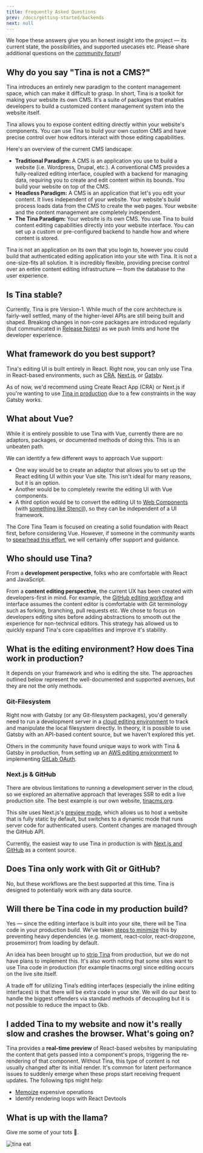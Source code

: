 ```yaml
---
title: Frequently Asked Questions
prev: /docs/getting-started/backends
next: null
---
```


We hope these answers give you an honest insight into the project — its current state, the possibilities, and supported usecases etc. Please share additional questions on the [community forum](https://community.tinacms.org/)!

## Why do you say "Tina is not a CMS?"

Tina introduces an entirely new paradigm to the content management space, which can make it difficult to grasp. In short, Tina is a toolkit for making your website its own CMS. It's a suite of packages that enables developers to build a customized content management system into the website itself.

Tina allows you to expose content editing directly within your website's components. You can use Tina to build your own custom CMS and have precise control over how editors interact with those editing capabilities.

Here's an overview of the current CMS landscape:

- **Traditional Paradigm:** A CMS is an application you use to build a website (i.e. Wordpress, Drupal, etc.). A conventional CMS provides a fully-realized editing interface, coupled with a backend for managing data, requiring you to create and edit content within its bounds. You build your website on top of the CMS.
- **Headless Paradigm:** A CMS is an application that let's you edit your content. It lives independent of your website. Your website's build process loads data from the CMS to create the web pages. Your website and the content management are completely independent.
- **The Tina Paradigm:** Your website is its own CMS. You use Tina to build content editing capabilities directly into your website interface. You can set up a custom or pre-configured backend to handle how and where content is stored.

Tina is not an application on its own that you login to, however you could build that authenticated editing application into your site with Tina. It is not a one-size-fits all solution. It is incredibly flexible, providing precise control over an entire content editing infrastructure — from the database to the user experience.

## Is Tina stable?

Currently, Tina is pre Version-1. While much of the core architecture is fairly-well settled, many of the higher-level APIs are still being built and shaped. Breaking changes in non-core packages are introduced regularly (but communicated in [Release Notes](/docs/releases)) as we push limits and hone the developer experience.

## What framework do you best support?

Tina's editing UI is built entirely in React. Right now, you can only use Tina in React-based environments, such as [CRA](https://reactjs.org/docs/create-a-new-react-app.html), [Next.js](https://nextjs.org/), or [Gatsby](https://www.gatsbyjs.com/).

As of now, we'd recommend using Create React App (CRA) or Next.js if you're wanting to use [Tina in production](/docs/getting-started/faq#what-is-the-editing-environment-how-does-tina-work-in-production) due to a few constraints in the way Gatsby works.

## What about Vue?

While it is entirely possible to use Tina with Vue, currently there are no adaptors, packages, or documented methods of doing this. This is an unbeaten path.

We can identify a few different ways to approach Vue support:

- One way would be to create an adaptor that allows you to set up the React editing UI within your Vue site. This isn't ideal for many reasons, but it is an option.
- Another would be to completely rewrite the editing UI with Vue components.
- A third option would be to convert the editing UI to [Web Components](https://developer.mozilla.org/en-US/docs/Web/Web_Components) (with [something like Stencil](https://github.com/tinacms/tinacms/pull/601)), so they can be independent of a UI framework.

The Core Tina Team is focused on creating a solid foundation with React first, before considering Vue. However, if someone in the community wants to [spearhead this effort](https://github.com/tinacms/tinacms/issues/1258), we will certainly offer support and guidance.

## Who should use Tina?

From a **development perspective**, folks who are comfortable with React and JavaScript.

From a **content editing perspective**, the current UX has been created with developers-first in mind. For example, the [GitHub editing workflow](https://tinacms.org/guides/nextjs/github/initial-setup) and interface assumes the content editor is comfortable with Git terminology such as forking, branching, pull requests etc. We chose to focus on developers editing sites before adding abstractions to smooth out the experience for non-technical editors. This strategy has allowed us to quickly expand Tina's core capabilities and improve it's stability.

## What is the editing environment? How does Tina work in production?

It depends on your framework and who is editing the site. The approaches outlined below represent the well-documented and supported avenues, but they are not the only methods.

### Git-Filesystem

Right now with Gatsby (or any Git-filesystem packages), you'd generally need to run a development server in a [cloud editing environment](https://tinacms.org/blog/editing-on-the-cloud) to track and manipulate the local filesystem directly. In theory, it is possible to use Gatsby with an API-based content source, but we haven't explored this yet.

Others in the community have found unique ways to work with Tina & Gatsby in production, from setting up an [AWS editing environment](https://levelup.gitconnected.com/provision-setup-and-secure-a-tinacms-cloud-editor-on-aws-e96b0e060e7c) to implementing [GitLab OAuth](https://community.tinacms.org/t/tinacms-with-gatsby-and-gitlab-oauth-for-authentication/143).

### Next.js & GitHub

There are obvious limitations to running a development server in the cloud, so we explored an alternative approach that leverages SSR to edit a live production site. The best example is our own website, [tinacms.org](https://github.com/tinacms/tinacms.org).

This site uses Next.js's [preview mode](https://tinacms.org/blog/introducing-visual-open-authoring#using-nextjs-to-enable-edit-mode), which allows us to host a website that is fully static by default, but switches to a dynamic mode that runs server code for authenticated users. Content changes are managed through the GitHub API.

Currently, the easiest way to use Tina in production is with [Next.js and GitHub](https://tinacms.org/guides/nextjs/github/initial-setup) as a content source.

## Does Tina only work with Git or GitHub?

No, but these workflows are the best supported at this time. Tina is designed to potentially work with any data source.

## Will there be Tina code in my production build?

Yes — since the editing interface is built into your site, there will be Tina code in your production build. We've taken [steps to minimize](https://tinacms.org/docs/releases/2020-05-19#deprecation) this by preventing heavy dependencies (e.g. moment, react-color, react-dropzone, prosemirror) from loading by default.

An idea has been brought up to [strip Tina](https://github.com/tinacms/tinacms/issues/771) from production, but we do not have plans to implement this. It's also worth noting that some sites want to use Tina code in production (for example tinacms.org) since editing occurs on the live site itself.

A trade off for utilizing Tina’s editing interfaces (especially the inline editing interfaces) is that there will be extra code in your site. We will do our best to handle the biggest offenders via standard methods of decoupling but it is not possible to reduce the impact to 0kb.

## I added Tina to my website and now it's really slow and crashes the browser. What's going on?

Tina provides a **real-time preview** of React-based websites by manipulating the content that gets passed into a component's props, triggering the re-rendering of that component. Without Tina, this type of content is not usually changed after its initial render. It's common for latent performance issues to suddenly emerge when these props start receiving frequent updates. The following tips might help:

- [Memoize](https://reactjs.org/docs/hooks-reference.html#usememo) expensive operations
- Identify rendering loops with React Devtools

## What is up with the llama?

Give me some of your tots 🦙.

![tina eat](/gif/tina-eat.webp)
